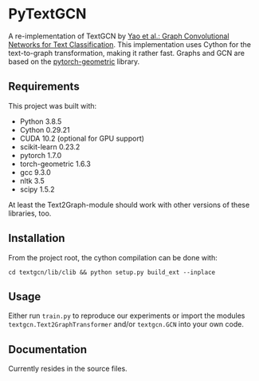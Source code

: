 # PyTextGCN

A re-implementation of TextGCN by [Yao et al.: Graph Convolutional Networks for Text Classification](https://arxiv.org/abs/1809.05679).
This implementation uses Cython for the text-to-graph transformation, making it rather fast.
Graphs and GCN are based on the [pytorch-geometric](https://github.com/rusty1s/pytorch_geometric) library.

## Requirements

This project was built with:

- Python 3.8.5
- Cython 0.29.21
- CUDA 10.2 (optional for GPU support)
- scikit-learn 0.23.2
- pytorch 1.7.0
- torch-geometric 1.6.3
- gcc 9.3.0
- nltk 3.5
- scipy 1.5.2

At least the Text2Graph-module should work with other versions of these libraries, too.

## Installation
From the project root, the cython compilation can be done with:

`cd textgcn/lib/clib && python setup.py build_ext --inplace`

## Usage
Either run `train.py` to reproduce our experiments or import the modules `textgcn.Text2GraphTransformer` 
and/or `textgcn.GCN` into your own code. 

## Documentation
Currently resides in the source files.